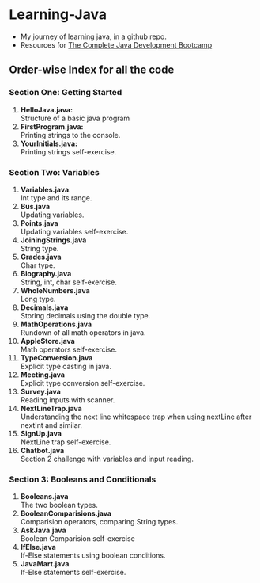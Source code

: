 # Learning-Java
- My journey of learning java, in a github repo.
- Resources for [The Complete Java Development Bootcamp](https://udemy-redirect-app.herokuapp.com/java)

## Order-wise Index for all the code

### Section One: Getting Started
1. **HelloJava.java:**  
Structure of a basic java program
2. **FirstProgram.java:**  
Printing strings to the console.
3. **YourInitials.java:**  
Printing strings self-exercise.

### Section Two: Variables
1. **Variables.java**:  
Int type and its range.
2. **Bus.java**  
Updating variables.
3. **Points.java**  
Updating variables self-exercise.
4. **JoiningStrings.java**  
String type.
5. **Grades.java**  
Char type.
6. **Biography.java**  
String, int, char self-exercise.
7. **WholeNumbers.java**  
Long type.
8. **Decimals.java**  
Storing decimals using the double type.
9. **MathOperations.java**  
Rundown of all math operators in java.
10. **AppleStore.java**  
Math operators self-exercise.
11. **TypeConversion.java**  
Explicit type casting in java.
12. **Meeting.java**  
Explicit type conversion self-exercise.
13. **Survey.java**  
Reading inputs with scanner.
14. **NextLineTrap.java**  
Understanding the next line whitespace trap when using nextLine after nextInt and similar.
15. **SignUp.java**  
NextLine trap self-exercise.
16. **Chatbot.java**  
Section 2 challenge with variables and input reading.

### Section 3: Booleans and Conditionals
1. **Booleans.java**  
The two boolean types.
2. **BooleanComparisions.java**  
Comparision operators, comparing String types.
3. **AskJava.java**  
Boolean Comparision self-exercise
4. **IfElse.java**  
If-Else statements using boolean conditions.
5. **JavaMart.java**  
If-Else statements self-exercise.